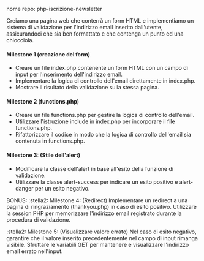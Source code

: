 nome repo: php-iscrizione-newsletter

Creiamo una pagina web che conterrà un form HTML e implementiamo un sistema di validazione per l'indirizzo email inserito dall'utente, assicurandoci che sia ben formattato e che contenga un punto ed una chiocciola.

#### Milestone 1 (creazione del form)
* Creare un file index.php contenente un form HTML con un campo di input per l'inserimento dell'indirizzo email.
* Implementare la logica di controllo dell'email direttamente in index.php.
* Mostrare il risultato della validazione sulla stessa pagina.

#### Milestone 2 (functions.php)
* Creare un file functions.php per gestire la logica di controllo dell'email.
* Utilizzare l'istruzione include in index.php per incorporare il file functions.php.
* Rifattorizzare il codice in modo che la logica di controllo dell'email sia contenuta in functions.php.

#### Milestone 3: (Stile dell'alert)
* Modificare la classe dell'alert in base all'esito della funzione di validazione.
* Utilizzare la classe alert-success per indicare un esito positivo e alert-danger per un esito negativo.

BONUS:
:stella2: Milestone 4: (Redirect)
Implementare un redirect a una pagina di ringraziamento (thankyou.php) in caso di esito positivo.
Utilizzare la session PHP per memorizzare l'indirizzo email registrato durante la procedura di validazione.

:stella2: Milestone 5: (Visualizzare valore errato)
Nel caso di esito negativo, garantire che il valore inserito precedentemente nel campo di input rimanga visibile.
Sfruttare le variabili GET per mantenere e visualizzare l'indirizzo email errato nell'input.
